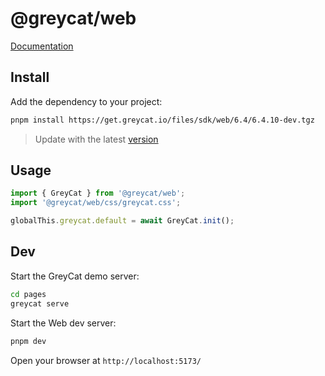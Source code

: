# @greycat/web

[Documentation](https://datathings.github.io/greycat-sdk-web/)

## Install
Add the dependency to your project:
```sh
pnpm install https://get.greycat.io/files/sdk/web/6.4/6.4.10-dev.tgz
```
> Update with the latest [version](https://get.greycat.io/files/sdk/web/dev/latest)

## Usage
```ts [src/index.ts]
import { GreyCat } from '@greycat/web';
import '@greycat/web/css/greycat.css';

globalThis.greycat.default = await GreyCat.init();
```

## Dev
Start the GreyCat demo server:
```sh
cd pages
greycat serve
```

Start the Web dev server:
```sh
pnpm dev
```
Open your browser at `http://localhost:5173/`